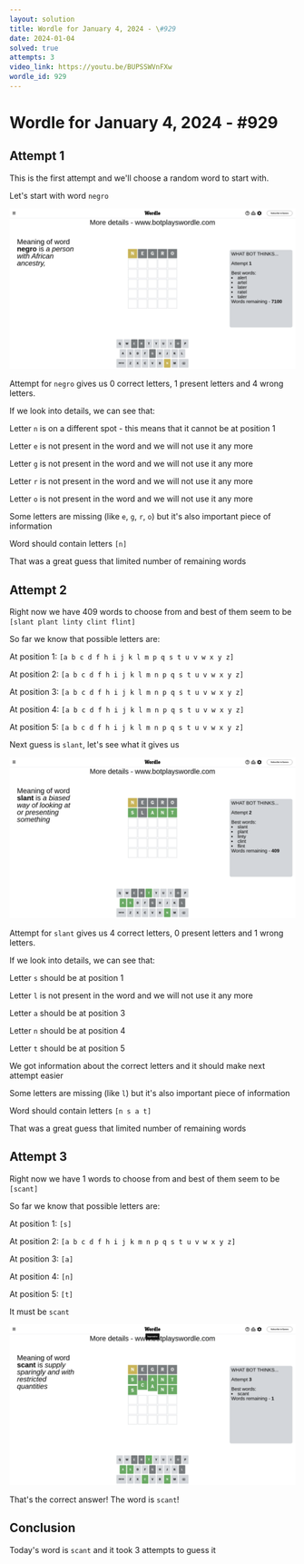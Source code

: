 ```yaml
---
layout: solution
title: Wordle for January 4, 2024 - \#929
date: 2024-01-04
solved: true
attempts: 3
video_link: https://youtu.be/BUPSSWVnFXw
wordle_id: 929
---
```


# Wordle for January 4, 2024 - \#929

## Attempt 1

This is the first attempt and we'll choose a random word to start with.

Let's start with word `negro`

![Attempt 1](2024-01-04/attempt-1.png)

Attempt for `negro` gives us 0 correct letters, 1 present letters and 4 wrong letters.

If we look into details, we can see that:

Letter `n` is on a different spot - this means that it cannot be at position 1

Letter `e` is not present in the word and we will not use it any more

Letter `g` is not present in the word and we will not use it any more

Letter `r` is not present in the word and we will not use it any more

Letter `o` is not present in the word and we will not use it any more

Some letters are missing (like `e`, `g`, `r`, `o`) but it's also important piece of information

Word should contain letters `[n]`

That was a great guess that limited number of remaining words



## Attempt 2

Right now we have 409 words to choose from and best of them seem to be `[slant plant linty clint flint]`

So far we know that possible letters are:

At position 1: `[a b c d f h i j k l m p q s t u v w x y z]`

At position 2: `[a b c d f h i j k l m n p q s t u v w x y z]`

At position 3: `[a b c d f h i j k l m n p q s t u v w x y z]`

At position 4: `[a b c d f h i j k l m n p q s t u v w x y z]`

At position 5: `[a b c d f h i j k l m n p q s t u v w x y z]`

Next guess is `slant`, let's see what it gives us

![Attempt 2](2024-01-04/attempt-2.png)

Attempt for `slant` gives us 4 correct letters, 0 present letters and 1 wrong letters.

If we look into details, we can see that:

Letter `s` should be at position 1

Letter `l` is not present in the word and we will not use it any more

Letter `a` should be at position 3

Letter `n` should be at position 4

Letter `t` should be at position 5

We got information about the correct letters and it should make next attempt easier

Some letters are missing (like `l`) but it's also important piece of information

Word should contain letters `[n s a t]`

That was a great guess that limited number of remaining words



## Attempt 3

Right now we have 1 words to choose from and best of them seem to be `[scant]`

So far we know that possible letters are:

At position 1: `[s]`

At position 2: `[a b c d f h i j k m n p q s t u v w x y z]`

At position 3: `[a]`

At position 4: `[n]`

At position 5: `[t]`

It must be `scant`

![Attempt 3](2024-01-04/attempt-3.png)

That's the correct answer! The word is `scant`!

## Conclusion

Today's word is `scant` and it took 3 attempts to guess it

